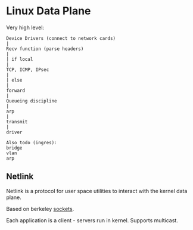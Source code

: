 # Linux Data Plane

Very high level:

```
Device Drivers (connect to network cards)
|
Recv function (parse headers)
|
| if local
|
TCP, ICMP, IPsec
|
| else
|
forward
|
Queueing discipline
|
arp
|
transmit
|
driver

Also todo (ingres):
bridge
vlan
arp
```

## Netlink

Netlink is a protocol for user space utilities to interact with the kernel data
plane.

Based on berkeley [sockets](./socket.md).

Each application is a client - servers run in kernel. Supports multicast.
